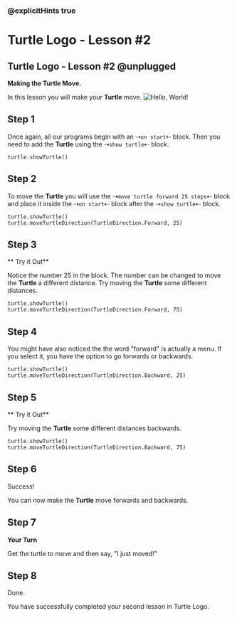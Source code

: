 ### @explicitHints true

# Turtle Logo - Lesson #2

## Turtle Logo - Lesson #2 @unplugged
**Making the Turtle Move.**

In this lesson you will make your **Turtle** move.
![Hello, World!](https://github.com/Mr-Coxall/makecode-arcade-turtle-logo-lesson2/raw/main/assets/move_screenshot.png)

## Step 1
Once again, all our programs begin with an ⇢``on start``⇠ block. Then you need to add the **Turtle** using the ⇢``show turtle``⇠ block.
```blocks
turtle.showTurtle()
```

## Step 2
To move the **Turtle** you will use the ⇢``move turtle forward 25 steps``⇠ block and place it inside the ⇢``on start``⇠ block after the ⇢``show turtle``⇠ block.
```blocks
turtle.showTurtle()
turtle.moveTurtleDirection(TurtleDirection.Forward, 25)
```

## Step 3
** Try it Out**

Notice the number 25 in the block. The number can be changed to move the **Turtle** a different distance. Try moving the **Turtle** some different distances.
```blocks
turtle.showTurtle()
turtle.moveTurtleDirection(TurtleDirection.Forward, 75)
```

## Step 4
You might have also noticed the the word "forward" is actually a menu. If you select it, you have the option to go forwards or backwards.
```blocks
turtle.showTurtle()
turtle.moveTurtleDirection(TurtleDirection.Backward, 25)
```

## Step 5
** Try it Out**

Try moving the **Turtle** some different distances backwards.
```blocks
turtle.showTurtle()
turtle.moveTurtleDirection(TurtleDirection.Backward, 75)
```

## Step 6
Success!

You can now make the **Turtle** move forwards and backwards.

## Step 7
**Your Turn**

Get the turtle to move and then say, "I just moved!"

## Step 8
Done.

You have successfully completed your second lesson in Turtle Logo.
